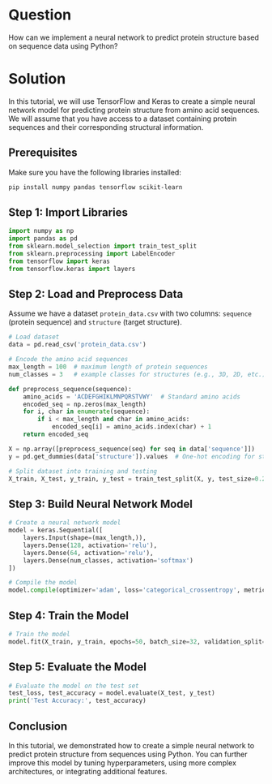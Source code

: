 # Question
How can we implement a neural network to predict protein structure based on sequence data using Python?

# Solution
In this tutorial, we will use TensorFlow and Keras to create a simple neural network model for predicting protein structure from amino acid sequences. We will assume that you have access to a dataset containing protein sequences and their corresponding structural information.

## Prerequisites
Make sure you have the following libraries installed:
```bash
pip install numpy pandas tensorflow scikit-learn
```

## Step 1: Import Libraries
```python
import numpy as np
import pandas as pd
from sklearn.model_selection import train_test_split
from sklearn.preprocessing import LabelEncoder
from tensorflow import keras
from tensorflow.keras import layers
```

## Step 2: Load and Preprocess Data
Assume we have a dataset `protein_data.csv` with two columns: `sequence` (protein sequence) and `structure` (target structure).
```python
# Load dataset
data = pd.read_csv('protein_data.csv')

# Encode the amino acid sequences
max_length = 100  # maximum length of protein sequences
num_classes = 3   # example classes for structures (e.g., 3D, 2D, etc.)

def preprocess_sequence(sequence):
    amino_acids = 'ACDEFGHIKLMNPQRSTVWY'  # Standard amino acids
    encoded_seq = np.zeros(max_length)
    for i, char in enumerate(sequence):
        if i < max_length and char in amino_acids:
            encoded_seq[i] = amino_acids.index(char) + 1
    return encoded_seq

X = np.array([preprocess_sequence(seq) for seq in data['sequence']])
y = pd.get_dummies(data['structure']).values  # One-hot encoding for structure labels

# Split dataset into training and testing
X_train, X_test, y_train, y_test = train_test_split(X, y, test_size=0.2, random_state=42)
```

## Step 3: Build Neural Network Model
```python
# Create a neural network model
model = keras.Sequential([
    layers.Input(shape=(max_length,)),
    layers.Dense(128, activation='relu'),
    layers.Dense(64, activation='relu'),
    layers.Dense(num_classes, activation='softmax')
])

# Compile the model
model.compile(optimizer='adam', loss='categorical_crossentropy', metrics=['accuracy'])
```

## Step 4: Train the Model
```python
# Train the model
model.fit(X_train, y_train, epochs=50, batch_size=32, validation_split=0.2)
```

## Step 5: Evaluate the Model
```python
# Evaluate the model on the test set
test_loss, test_accuracy = model.evaluate(X_test, y_test)
print('Test Accuracy:', test_accuracy)
```

## Conclusion
In this tutorial, we demonstrated how to create a simple neural network to predict protein structure from sequences using Python. You can further improve this model by tuning hyperparameters, using more complex architectures, or integrating additional features.